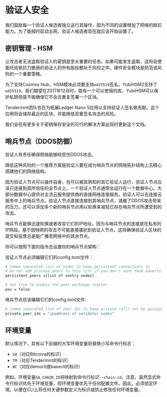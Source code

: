 # 验证人安全

我们鼓励每一个验证人候选者独立运行其操作，因为不同的设置增加了网络的抵抗能力。为了能按时启动主网，验证人候选者现在就应该开始设置了。


## 密钥管理 - HSM

让攻击者无法盗取验证人的密钥是至关重要的任务。如果可能发生盗取，这将会使委托给抵抗力脆弱的验证人的所有股权都处于风险之中。硬件安全模块是防范该风险的一个重要策略。

为了支持Cosmos Hub，HSM模块必须要支持`ed25519`签名。YubiHSM2支持了`ed25519`，我们期望在2017年12月时，能有一个可以使用的库。YubiHSM可以保护私钥但是不能确保它不会去重复签署一个区块。

Tendermint团队也在为拓展Ledger Nano S应用以支持验证人签名做贡献。这个应用将会储存最近的区块，并能降低双重签名攻击的风险。

我们会在有更多关于密钥保存安全的可行的解决方案出现时更新这个文档。


## 哨兵节点（DDOS防御）

验证人有责任确保网络能够经受住DDOS攻击。

降低这种风险的一个推荐方案是验证人要在成为哨兵节点的网络拓扑结构上去精心搭建他们的网络结构。

因为验证人节点可以操作自身，也可以被其熟知的其它验证人运行，验证人节点应该只连接到其所信任的全节点上。一个验证人节点通常会运行在一个数据中心。大部分数据中心提供对主流云服务提供商的直接网络连接服务。验证人可以去连接云服务中上的哨兵节点。验证人节点直接连接到其哨兵节点，减缓了DDOS攻击带来的压力，还可以添加多个新的哨兵节点用以轮换来减轻已存在哨兵节点所遭受到的攻击。

哨兵节点能够迅速轮换或者改变它们的IP地址。因为与哨兵节点的连接是在私有的IP网段，基于因特网的攻击不可能直接骚扰到验证人节点。这将确保验证人区块的提交和投票总是能广播至网络中的其余节点。

你可以按照下面的指令去设置你的哨兵节点架构：

验证人节点必须编辑它们的config.toml文件：

```bash
# Comma separated list of nodes to keep persistent connections to
# Do not add private peers to this list if you don't want them advertised
persistent_peers =[list of sentry nodes]

# Set true to enable the peer-exchange reactor
pex = false
```

哨兵节点应该编辑它们的config.toml文件:

```bash
# Comma separated list of peer IDs to keep private (will not be gossiped to other peers)
private_peer_ids = "ipaddress of validator nodes"
```

## 环境变量

默认情况下，具有以下前缀的大写环境变量将替换小写命令行标志：

+ `GA`（对应Bitcoiva的标识）
+ `TM`（对应Tendermint的标识）
+ `BC`（对应democli或basecli的标识）

例如，环境变量`GA_CHAIN_ID`将映射到命令行标识`--chain-id`。注意，虽然显式命令行标识优先于环境变量，但环境变量优先于任何配置文件。因此，必须锁定环境，以便在CLI上将任何关键参数定义为标识或防止修改任何环境变量。